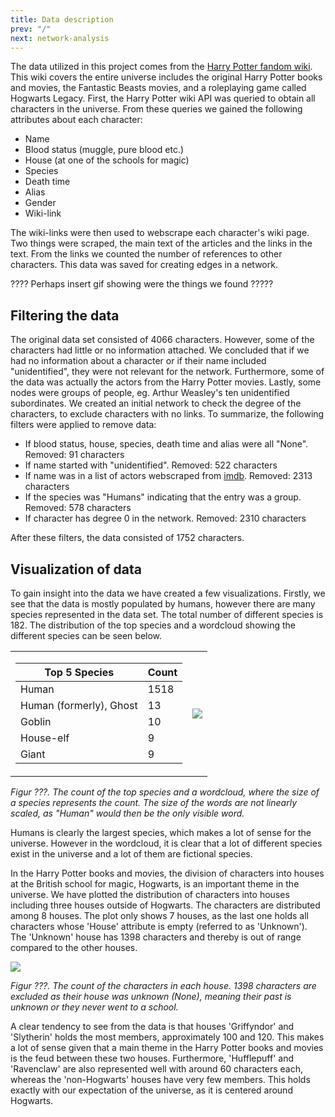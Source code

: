 ```yaml
---
title: Data description
prev: "/"
next: network-analysis
---
```


The data utilized in this project comes from the [Harry Potter fandom wiki](https://harrypotter.fandom.com/wiki/Main_Page). This wiki covers the entire universe includes the original Harry Potter books and movies, the Fantastic Beasts movies, and a roleplaying game called Hogwarts Legacy. First, the Harry Potter wiki API was queried to obtain all characters in the universe. From these queries we gained the following attributes about each character:
* Name
* Blood status (muggle, pure blood etc.)
* House (at one of the schools for magic)
* Species
* Death time
* Alias
* Gender
* Wiki-link

The wiki-links were then used to webscrape each character's wiki page. Two things were scraped, the main text of the articles and the links in the text. From the links we counted the number of references to other characters. This data was saved for creating edges in a network.

???? Perhaps insert gif showing were the things we found ?????

## **Filtering the data**
The original data set consisted of 4066 characters. However, some of the characters had little or no information attached. We concluded that if we had no information about a character or if their name included "unidentified", they were not relevant for the network. Furthermore, some of the data was actually the actors from the Harry Potter movies. Lastly, some nodes were groups of people, eg. Arthur Weasley's ten unidentified subordinates. We created an initial network to check the degree of the characters, to exclude characters with no links. To summarize, the following filters were applied to remove data:

* If blood status, house, species, death time and alias were all "None". Removed: 91 characters
* If name started with "unidentified". Removed: 522 characters
* If name was in a list of actors webscraped from [imdb](https://www.imdb.com/title/tt0241527/fullcredits#cast). Removed: 2313 characters
* If the species was "Humans" indicating that the entry was a group. Removed: 578 characters
* If character has degree 0 in the network. Removed: 2310 characters

After these filters, the data consisted of 1752 characters.

## **Visualization of data**
To gain insight into the data we have created a few visualizations. Firstly, we see that the data is mostly populated by humans, however there are many species represented in the data set. The total number of different species is 182. The distribution of the top species and a wordcloud showing the different species can be seen below.

<table>
<tr><td>

| Top 5 Species  | Count |
|---|---|
| Human | 1518 |
| Human (formerly), Ghost | 13 |
| Goblin | 10 |
| House-elf | 9 |
| Giant | 9 |

</td><td>

<img src="/images/species_wordcloud.png"     />

</td></tr> </table>
<i>Figur ???. The count of the top species and a wordcloud, where the size of a species represents the count. The size of the words are not linearly scaled, as "Human" would then be the only visible word.</i>

Humans is clearly the largest species, which makes a lot of sense for the universe. However in the wordcloud, it is clear that a lot of different species exist in the universe and a lot of them are fictional species. 

In the Harry Potter books and movies, the division of characters into houses at the British school for magic, Hogwarts, is an important theme in the universe. We have plotted the distribution of characters into houses including three houses outside of Hogwarts. The characters are distributed among 8 houses. The plot only shows 7 houses, as the last one holds all characters whose 'House' attribute is empty (referred to as 'Unknown'). The 'Unknown' house has 1398 characters and thereby is out of range compared to the other houses.

<img src="/images/houses_count.png"     />

<i>Figur ???. The count of the characters in each house. 1398 characters are excluded as their house was unknown (None), meaning their past is unknown or they never went to a school.</i>

A clear tendency to see from the data is that houses 'Griffyndor' and 'Slytherin' holds the most members, approximately 100 and 120. This makes a lot of sense given that a main theme in the Harry Potter books and movies is the feud between these two houses. Furthermore, 'Hufflepuff' and 'Ravenclaw' are also represented well with around 60 characters each, whereas the 'non-Hogwarts' houses have very few members. This holds exactly with our expectation of the universe, as it is centered around Hogwarts.